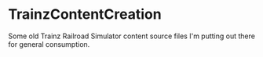 # TrainzContentCreation
Some old Trainz Railroad Simulator content source files I'm putting out there for general consumption.
